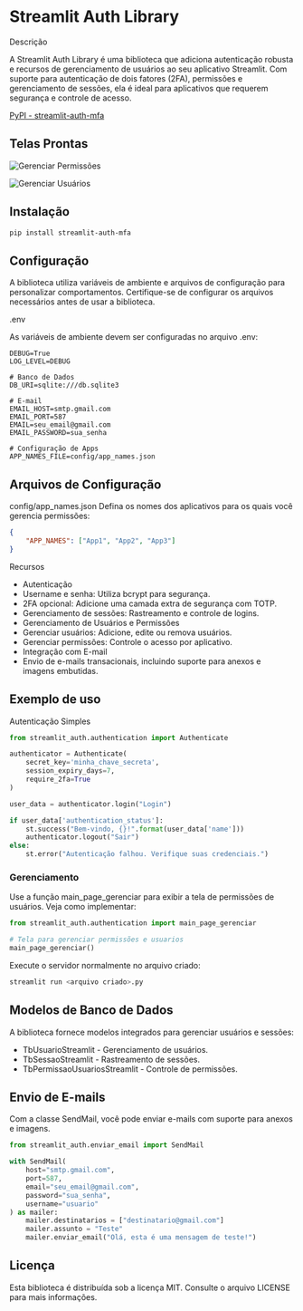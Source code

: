 # Streamlit Auth Library

Descrição

A Streamlit Auth Library é uma biblioteca que adiciona autenticação robusta e recursos de gerenciamento de usuários ao seu aplicativo Streamlit. Com suporte para autenticação de dois fatores (2FA), permissões e gerenciamento de sessões, ela é ideal para aplicativos que requerem segurança e controle de acesso.

[PyPI - streamlit-auth-mfa](https://pypi.org/project/streamlit-auth-mfa/)

## Telas Prontas

![Gerenciar Permissões](doc/imgs/gerenciar_perms.png)

![Gerenciar Usuários](doc/imgs/gerenciar_usuarios.png)

## Instalação

```bash
pip install streamlit-auth-mfa
```

## Configuração

A biblioteca utiliza variáveis de ambiente e arquivos de configuração para personalizar comportamentos. Certifique-se de configurar os arquivos necessários antes de usar a biblioteca.

.env

As variáveis de ambiente devem ser configuradas no arquivo .env:

```env
DEBUG=True
LOG_LEVEL=DEBUG

# Banco de Dados
DB_URI=sqlite:///db.sqlite3

# E-mail
EMAIL_HOST=smtp.gmail.com
EMAIL_PORT=587
EMAIL=seu_email@gmail.com
EMAIL_PASSWORD=sua_senha

# Configuração de Apps
APP_NAMES_FILE=config/app_names.json
```

## Arquivos de Configuração

config/app_names.json
Defina os nomes dos aplicativos para os quais você gerencia permissões:

```json
{
    "APP_NAMES": ["App1", "App2", "App3"]
}
```

Recursos

- Autenticação
- Username e senha: Utiliza bcrypt para segurança.
- 2FA opcional: Adicione uma camada extra de segurança com TOTP.
- Gerenciamento de sessões: Rastreamento e controle de logins.
- Gerenciamento de Usuários e Permissões
- Gerenciar usuários: Adicione, edite ou remova usuários.
- Gerenciar permissões: Controle o acesso por aplicativo.
- Integração com E-mail
- Envio de e-mails transacionais, incluindo suporte para anexos e imagens embutidas.

## Exemplo de uso

Autenticação Simples

```python
from streamlit_auth.authentication import Authenticate

authenticator = Authenticate(
    secret_key='minha_chave_secreta',
    session_expiry_days=7,
    require_2fa=True
)

user_data = authenticator.login("Login")

if user_data['authentication_status']:
    st.success("Bem-vindo, {}!".format(user_data['name']))
    authenticator.logout("Sair")
else:
    st.error("Autenticação falhou. Verifique suas credenciais.")
```

### Gerenciamento

Use a função main_page_gerenciar para exibir a tela de permissões de usuários. Veja como implementar:

```python
from streamlit_auth.authentication import main_page_gerenciar

# Tela para gerenciar permissões e usuarios
main_page_gerenciar()
```

Execute o servidor normalmente no arquivo criado:

```bash
streamlit run <arquivo criado>.py
```

## Modelos de Banco de Dados

A biblioteca fornece modelos integrados para gerenciar usuários e sessões:

- TbUsuarioStreamlit - Gerenciamento de usuários.
- TbSessaoStreamlit - Rastreamento de sessões.
- TbPermissaoUsuariosStreamlit - Controle de permissões.

## Envio de E-mails

Com a classe SendMail, você pode enviar e-mails com suporte para anexos e imagens.

```python
from streamlit_auth.enviar_email import SendMail

with SendMail(
    host="smtp.gmail.com",
    port=587,
    email="seu_email@gmail.com",
    password="sua_senha",
    username="usuario"
) as mailer:
    mailer.destinatarios = ["destinatario@gmail.com"]
    mailer.assunto = "Teste"
    mailer.enviar_email("Olá, esta é uma mensagem de teste!")
```

## Licença

Esta biblioteca é distribuída sob a licença MIT. Consulte o arquivo LICENSE para mais informações.
